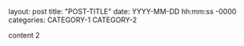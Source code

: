 layout: post
title: "POST-TITLE"
date: YYYY-MM-DD hh:mm:ss -0000
categories: CATEGORY-1 CATEGORY-2

content 2
